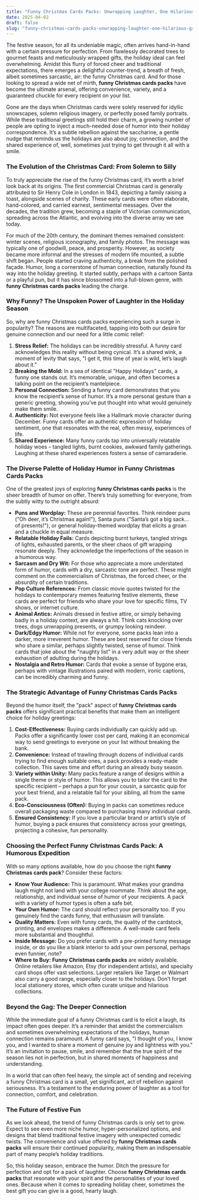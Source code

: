 ```yaml
---
title: "Funny Christmas Cards Packs: Unwrapping Laughter, One Hilarious Greeting at a Time"
date: 2025-04-02
draft: false
slug: "funny-christmas-cards-packs-unwrapping-laughter-one-hilarious-greeting-at-a-time" 
---
```


The festive season, for all its undeniable magic, often arrives hand-in-hand with a certain pressure for perfection. From flawlessly decorated trees to gourmet feasts and meticulously wrapped gifts, the holiday ideal can feel overwhelming. Amidst this flurry of forced cheer and traditional expectations, there emerges a delightful counter-trend, a breath of fresh, albeit sometimes sarcastic, air: the funny Christmas card. And for those looking to spread a wide net of mirth, **funny Christmas cards packs** have become the ultimate arsenal, offering convenience, variety, and a guaranteed chuckle for every recipient on your list.

Gone are the days when Christmas cards were solely reserved for idyllic snowscapes, solemn religious imagery, or perfectly posed family portraits. While these traditional greetings still hold their charm, a growing number of people are opting to inject a much-needed dose of humor into their holiday correspondence. It’s a subtle rebellion against the saccharine, a gentle nudge that reminds us the holidays are also about joy, connection, and the shared experience of, well, sometimes just trying to get through it all with a smile.

### The Evolution of the Christmas Card: From Solemn to Silly

To truly appreciate the rise of the funny Christmas card, it’s worth a brief look back at its origins. The first commercial Christmas card is generally attributed to Sir Henry Cole in London in 1843, depicting a family raising a toast, alongside scenes of charity. These early cards were often elaborate, hand-colored, and carried earnest, sentimental messages. Over the decades, the tradition grew, becoming a staple of Victorian communication, spreading across the Atlantic, and evolving into the diverse array we see today.

For much of the 20th century, the dominant themes remained consistent: winter scenes, religious iconography, and family photos. The message was typically one of goodwill, peace, and prosperity. However, as society became more informal and the stresses of modern life mounted, a subtle shift began. People started craving authenticity, a break from the polished façade. Humor, long a cornerstone of human connection, naturally found its way into the holiday greeting. It started subtly, perhaps with a cartoon Santa or a playful pun, but it has since blossomed into a full-blown genre, with **funny Christmas cards packs** leading the charge.

### Why Funny? The Unspoken Power of Laughter in the Holiday Season

So, why are funny Christmas cards packs experiencing such a surge in popularity? The reasons are multifaceted, tapping into both our desire for genuine connection and our need for a little comic relief:

1. **Stress Relief:** The holidays can be incredibly stressful. A funny card acknowledges this reality without being cynical. It’s a shared wink, a moment of levity that says, "I get it, this time of year is wild, let’s laugh about it."
2. **Breaking the Mold:** In a sea of identical "Happy Holidays" cards, a funny one stands out. It’s memorable, unique, and often becomes a talking point on the recipient’s mantelpiece.
3. **Personal Connection:** Sending a funny card demonstrates that you know the recipient’s sense of humor. It’s a more personal gesture than a generic greeting, showing you’ve put thought into what would genuinely make them smile.
4. **Authenticity:** Not everyone feels like a Hallmark movie character during December. Funny cards offer an authentic expression of holiday sentiment, one that resonates with the real, often messy, experiences of life.
5. **Shared Experience:** Many funny cards tap into universally relatable holiday woes – tangled lights, burnt cookies, awkward family gatherings. Laughing at these shared experiences fosters a sense of camaraderie.

### The Diverse Palette of Holiday Humor in Funny Christmas Cards Packs

One of the greatest joys of exploring **funny Christmas cards packs** is the sheer breadth of humor on offer. There’s truly something for everyone, from the subtly witty to the outright absurd:

* **Puns and Wordplay:** These are perennial favorites. Think reindeer puns ("Oh deer, it’s Christmas again!"), Santa puns ("Santa’s got a big sack… of presents!"), or general holiday-themed wordplay that elicits a groan and a chuckle in equal measure.
* **Relatable Holiday Fails:** Cards depicting burnt turkeys, tangled strings of lights, exhausted parents, or the sheer chaos of gift wrapping resonate deeply. They acknowledge the imperfections of the season in a humorous way.
* **Sarcasm and Dry Wit:** For those who appreciate a more understated form of humor, cards with a dry, sarcastic tone are perfect. These might comment on the commercialism of Christmas, the forced cheer, or the absurdity of certain traditions.
* **Pop Culture References:** From classic movie quotes twisted for the holidays to contemporary memes featuring festive elements, these cards are perfect for friends who share your love for specific films, TV shows, or internet culture.
* **Animal Antics:** Animals dressed in festive attire, or simply behaving badly in a holiday context, are always a hit. Think cats knocking over trees, dogs unwrapping presents, or grumpy looking reindeer.
* **Dark/Edgy Humor:** While not for everyone, some packs lean into a darker, more irreverent humor. These are best reserved for close friends who share a similar, perhaps slightly twisted, sense of humor. Think cards that joke about the "naughty list" in a very adult way or the sheer exhaustion of adulting during the holidays.
* **Nostalgia and Retro Humor:** Cards that evoke a sense of bygone eras, perhaps with vintage illustrations paired with modern, ironic captions, can be incredibly charming and funny.

### The Strategic Advantage of Funny Christmas Cards Packs

Beyond the humor itself, the "pack" aspect of **funny Christmas cards packs** offers significant practical benefits that make them an intelligent choice for holiday greetings:

1. **Cost-Effectiveness:** Buying cards individually can quickly add up. Packs offer a significantly lower cost per card, making it an economical way to send greetings to everyone on your list without breaking the bank.
2. **Convenience:** Instead of trawling through dozens of individual cards trying to find enough suitable ones, a pack provides a ready-made collection. This saves time and effort during an already busy season.
3. **Variety within Unity:** Many packs feature a range of designs within a single theme or style of humor. This allows you to tailor the card to the specific recipient – perhaps a pun for your cousin, a sarcastic quip for your best friend, and a relatable fail for your sibling, all from the same pack.
4. **Eco-Consciousness (Often):** Buying in packs can sometimes reduce overall packaging waste compared to purchasing many individual cards.
5. **Ensured Consistency:** If you love a particular brand or artist’s style of humor, buying a pack ensures that consistency across your greetings, projecting a cohesive, fun personality.

### Choosing the Perfect Funny Christmas Cards Pack: A Humorous Expedition

With so many options available, how do you choose the right **funny Christmas cards pack**? Consider these factors:

* **Know Your Audience:** This is paramount. What makes your grandma laugh might not land with your college roommate. Think about the age, relationship, and individual sense of humor of your recipients. A pack with a variety of humor types is often a safe bet.
* **Your Own Humor:** The card should reflect your personality too. If you genuinely find the cards funny, that enthusiasm will translate.
* **Quality Matters:** Even with funny cards, the quality of the cardstock, printing, and envelopes makes a difference. A well-made card feels more substantial and thoughtful.
* **Inside Message:** Do you prefer cards with a pre-printed funny message inside, or do you like a blank interior to add your own personal, perhaps even funnier, note?
* **Where to Buy:** **Funny Christmas cards packs** are widely available. Online retailers like Amazon, Etsy (for independent artists), and specialty card shops offer vast selections. Larger retailers like Target or Walmart also carry a good range, especially closer to the holidays. Don’t forget local stationery stores, which often curate unique and hilarious collections.

### Beyond the Gag: The Deeper Connection

While the immediate goal of a funny Christmas card is to elicit a laugh, its impact often goes deeper. It’s a reminder that amidst the commercialism and sometimes overwhelming expectations of the holidays, human connection remains paramount. A funny card says, "I thought of you, I know you, and I wanted to share a moment of genuine joy and lightness with you." It’s an invitation to pause, smile, and remember that the true spirit of the season lies not in perfection, but in shared moments of happiness and understanding.

In a world that can often feel heavy, the simple act of sending and receiving a funny Christmas card is a small, yet significant, act of rebellion against seriousness. It’s a testament to the enduring power of laughter as a tool for connection, comfort, and celebration.

### The Future of Festive Fun

As we look ahead, the trend of funny Christmas cards is only set to grow. Expect to see even more niche humor, hyper-personalized options, and designs that blend traditional festive imagery with unexpected comedic twists. The convenience and value offered by **funny Christmas cards packs** will ensure their continued popularity, making them an indispensable part of many people’s holiday traditions.

So, this holiday season, embrace the humor. Ditch the pressure for perfection and opt for a pack of laughter. Choose **funny Christmas cards packs** that resonate with your spirit and the personalities of your loved ones. Because when it comes to spreading holiday cheer, sometimes the best gift you can give is a good, hearty laugh.
